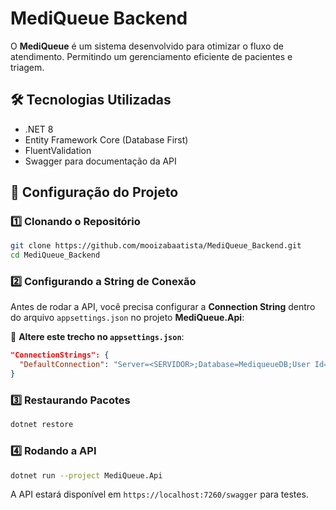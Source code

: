 # MediQueue Backend

O **MediQueue** é um sistema desenvolvido para otimizar o fluxo de atendimento. Permitindo um gerenciamento eficiente de pacientes e triagem.

## 🛠 Tecnologias Utilizadas

- .NET 8
- Entity Framework Core (Database First)
- FluentValidation
- Swagger para documentação da API

## 🚀 Configuração do Projeto

### 1️⃣ Clonando o Repositório

```sh
git clone https://github.com/mooizabaatista/MediQueue_Backend.git
cd MediQueue_Backend
```

### 2️⃣ Configurando a String de Conexão

Antes de rodar a API, você precisa configurar a **Connection String** dentro do arquivo `appsettings.json` no projeto **MediQueue.Api**:

📌 **Altere este trecho no `appsettings.json`**:

```json
"ConnectionStrings": {
  "DefaultConnection": "Server=<SERVIDOR>;Database=MediqueueDB;User Id=<USUARIO>;Password=<PASSWORD>;TrustServerCertificate=True;"
}
```

### 3️⃣ Restaurando Pacotes

```sh
dotnet restore
```

### 4️⃣ Rodando a API

```sh
dotnet run --project MediQueue.Api
```

A API estará disponível em `https://localhost:7260/swagger` para testes.
